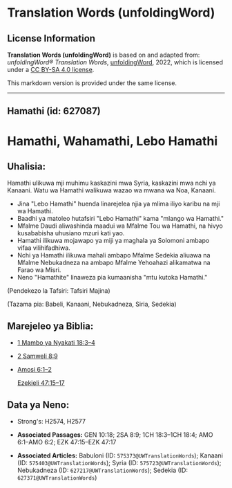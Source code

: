 # Translation Words (unfoldingWord)

## License Information

**Translation Words (unfoldingWord)** is based on and adapted from: _unfoldingWord® Translation Words_, [unfoldingWord](https://unfoldingword.org/utw), 2022, which is licensed under a [CC BY-SA 4.0 license](https://creativecommons.org/licenses/by-sa/4.0/legalcode.en).

This markdown version is provided under the same license.



--------------------------------

## Hamathi (id: 627087)

Hamathi, Wahamathi, Lebo Hamathi
================================

Uhalisia:
---------

Hamathi ulikuwa mji muhimu kaskazini mwa Syria, kaskazini mwa nchi ya Kanaani. Watu wa Hamathi walikuwa wazao wa mwana wa Noa, Kanaani.

* Jina "Lebo Hamathi" huenda linarejelea njia ya mlima iliyo karibu na mji wa Hamathi.
* Baadhi ya matoleo hutafsiri "Lebo Hamathi" kama "mlango wa Hamathi."
* Mfalme Daudi aliwashinda maadui wa Mfalme Tou wa Hamathi, na hivyo kusababisha uhusiano mzuri kati yao.
* Hamathi ilikuwa mojawapo ya miji ya maghala ya Solomoni ambapo vifaa vilihifadhiwa.
* Nchi ya Hamathi ilikuwa mahali ambapo Mfalme Sedekia aliuawa na Mfalme Nebukadneza na ambapo Mfalme Yehoahazi alikamatwa na Farao wa Misri.
* Neno "Hamathite" linaweza pia kumaanisha "mtu kutoka Hamathi."

(Pendekezo la Tafsiri: Tafsiri Majina)

(Tazama pia: Babeli, Kanaani, Nebukadneza, Siria, Sedekia)

Marejeleo ya Biblia:
--------------------

* [1 Mambo ya Nyakati 18:3–4](https://ref.ly/1Chr18:3-1Chr18:4)
* [2 Samweli 8:9](https://ref.ly/2Sam8:9)
* [Amosi 6:1–2](https://ref.ly/Amos6:1-Amos6:2)

    [Ezekieli 47:15–17](https://ref.ly/Ezek47:15-Ezek47:17)

Data ya Neno:
-------------

* Strong's: H2574, H2577

* **Associated Passages:** GEN 10:18; 2SA 8:9; 1CH 18:3–1CH 18:4; AMO 6:1–AMO 6:2; EZK 47:15–EZK 47:17
* **Associated Articles:** Babuloni (ID: `575373@UWTranslationWords`); Kanaani (ID: `575403@UWTranslationWords`); Syria (ID: `575723@UWTranslationWords`); Nebukadneza (ID: `627217@UWTranslationWords`); Sedekia (ID: `627371@UWTranslationWords`)

